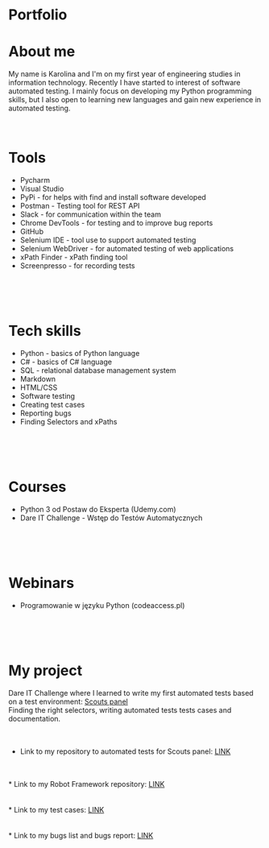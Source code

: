 # Portfolio

# About me

My name is Karolina and I'm on my first year of engineering studies in information technology. Recently I have started to interest of software automated testing. 
I mainly focus on developing my Python programming skills, but I also open to learning new languages and gain new experience in automated testing.
<br>
<br>
<br>

# Tools
* Pycharm
* Visual Studio 
* PyPi - for helps with find and install software developed
* Postman - Testing tool for REST API
* Slack - for communication within the team
* Chrome DevTools - for testing and to improve bug reports
* GitHub
* Selenium IDE - tool use to support automated testing
* Selenium WebDriver - for automated testing of web applications
* xPath Finder - xPath finding tool
* Screenpresso - for recording tests

<br>
<br>
<br>

# Tech skills
* Python - basics of Python language
* C# - basics of C# language
* SQL - relational database management system
* Markdown
* HTML/CSS
* Software testing
* Creating test cases
* Reporting bugs
* Finding Selectors and xPaths

<br>
<br>
<br>

# Courses
* Python 3 od Postaw do Eksperta (Udemy.com)
* Dare IT Challenge - Wstęp do Testów Automatycznych

<br>
<br>
<br>

# Webinars
* Programowanie w języku Python (codeaccess.pl)

<br>
<br>
<br>

# My project

Dare IT Challenge where I learned to write my first automated tests based on a test environment: <a href = "https://scouts-test.futbolkolektyw.pl/"> Scouts panel </a></br>
Finding the right selectors, writing automated tests tests cases and documentation.
<br>
<br>
<br>

* Link to my repository to automated tests for Scouts panel: <a href = "https://github.com/KarolinaSosinska/challange_portfolio_karola"> LINK </a></br>
<br>
<br>
* Link to my Robot Framework repository: <a href = "https://github.com/KarolinaSosinska/panelscout_robotframework"> LINK </a> </br>
<br>
<br>
* Link to my test cases: <a href = "https://drive.google.com/drive/folders/1rpcmPnEsfivsjWbM_BE2PjQRkhqdvCEv?usp=sharing"> LINK </a></br>
<br>
<br>
* Link to my bugs list and bugs report: <a href = "https://drive.google.com/drive/folders/193Um3IKa8t0TtF1IvvVohnV688KBriAf?usp=sharing"> LINK </a> </br>
<br>
<br>
